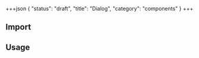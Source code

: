 +++json
{
  "status": "draft",
  "title": "Dialog",
  "category": "components"
}
+++

## Import

<app-component-import componentName="dialog"></app-component-import>

## Usage

<content-ui-post-dialog block="default"></content-ui-post-dialog>
